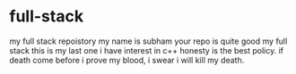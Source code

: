 # full-stack
my full stack repoistory
my name is subham
your repo is quite good
my full stack 
this is my last one
i have interest in c++
honesty is the best policy.
if death come before i prove my blood, i swear i will kill my death.


